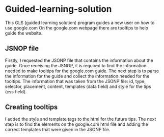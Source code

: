 # Guided-learning-solution
This GLS (guided learning solution) program guides a new user on how to use google.com
On the google.com webpage there are tooltips to help guide the website.

## JSNOP file
Firstly, I requested the JSONP file that contains the information about the guide.
Once receiving the JSNOP, it is required to find the information needed to make tooltips for the google.com guide.
The next step is to parse the information for the guide and collect the information needed for the tooltips.
The information that was taken from the JSONP file:
id, type, selector, placement, content, templates (data field) and style for the tips (css field).

## Creating tooltips
I added the style and template tags to the html for the future tips.
The next step is to find the elements on the google.com html file and adding the correct templates that were given in the JSONP file.

